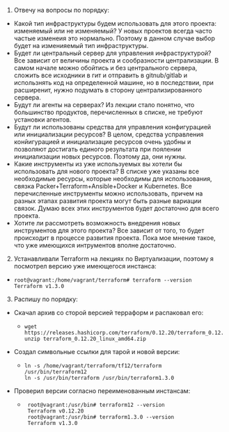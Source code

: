 1. Отвечу на вопросы по порядку:
  * Какой тип инфраструктуры будем использовать для этого проекта: изменяемый или не изменяемый? У новых проектов всегда часто частые изменеия это нормально. Поэтому в данном случае выбор будет на изменияемый тип инфраструктуры.
  * Будет ли центральный сервер для управления инфраструктурой? Все зависит от величины проекта и сообразности централизации. В самом начале можно обойтись и без центрального сервера, сложить все исходники в гит и отправить в gitnub/gitlab и использнять код на определенной машине, но в последствии, при расширенит, нужно подумать в сторону централизированного сервера.
  * Будут ли агенты на серверах? Из лекции стало понятно, что большинство продуктов, перечисленных в списке, не требуют установки агентов.
  * Будут ли использованы средства для управления конфигурацией или инициализации ресурсов? В целом, средства усправления конйигурацией и инициализацие ресурсов очень удобны и позволяют достигать единого результата при поялении инициализации новых ресурсов. Поэтому да, они нужны.
  * Какие инструменты из уже используемых вы хотели бы использовать для нового проекта? В списке уже указаны все необходимые ресурсы, которые необходимы для использования, связка Packer+Terraform+Ansible+Docker и Kubernetes. Все перечисленные инструменты можно использовать, причем на разных этапах развития проекта могут быть разные вариации связок. Думаю всех этих инструментов будет достаточно для всего проекта.
  * Хотите ли рассмотреть возможность внедрения новых инструментов для этого проекта? Все зависит от того, то будет происходит в процессе развития проекта. Пока мое мнение такое, что уже имеющихся интрументов вполне достаточно.
2. Устанавливали Terraform на лекциях по Виртуализации, поэтому я посмотрел версию уже имеющегося инстанса:
  * ```
    root@vagrant:/home/vagrant/terraform# terraform --version
    Terraform v1.3.0
    ```
3. Распишу по порядку:
  * Скачал архив со сторой версией терраформ и распаковал его:
    * ```
      wget https://releases.hashicorp.com/terraform/0.12.20/terraform_0.12.20_linux_amd64.zip
      unzip terraform_0.12.20_linux_amd64.zip
      ```
   * Создал символьные ссылки для тарой и новой версии:
     * ```
       ln -s /home/vagrant/terraform/tf12/terraform /usr/bin/terraform12
       ln -s /usr/bin/terraform /usr/bin/terraform1.3.0
       ```
   * Проверил версии согласно переименованным инстансам:
     * ```
        root@vagrant:/usr/bin# terraform12 --version
        Terraform v0.12.20
        root@vagrant:/usr/bin# terraform1.3.0 --version
        Terraform v1.3.0
        ```
